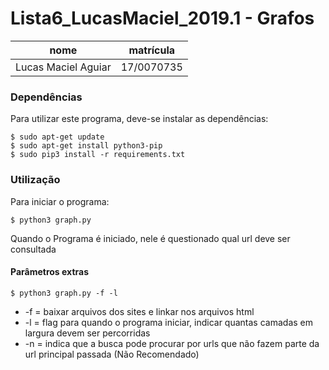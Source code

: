 # Lista6_LucasMaciel_2019.1 - Grafos

nome | matrícula
-|-
Lucas Maciel Aguiar | 17/0070735

### Dependências
Para utilizar este programa, deve-se instalar as dependências:

    $ sudo apt-get update
    $ sudo apt-get install python3-pip
    $ sudo pip3 install -r requirements.txt

### Utilização
Para iniciar o programa:

    $ python3 graph.py

Quando o Programa é iniciado, nele é questionado qual url deve ser consultada

#### Parâmetros extras

    $ python3 graph.py -f -l

* -f = baixar arquivos dos sites e linkar nos arquivos html
* -l = flag para quando o programa iniciar, indicar quantas camadas em largura devem ser percorridas
* -n = indica que a busca pode procurar por urls que não fazem parte da url principal passada (Não Recomendado)